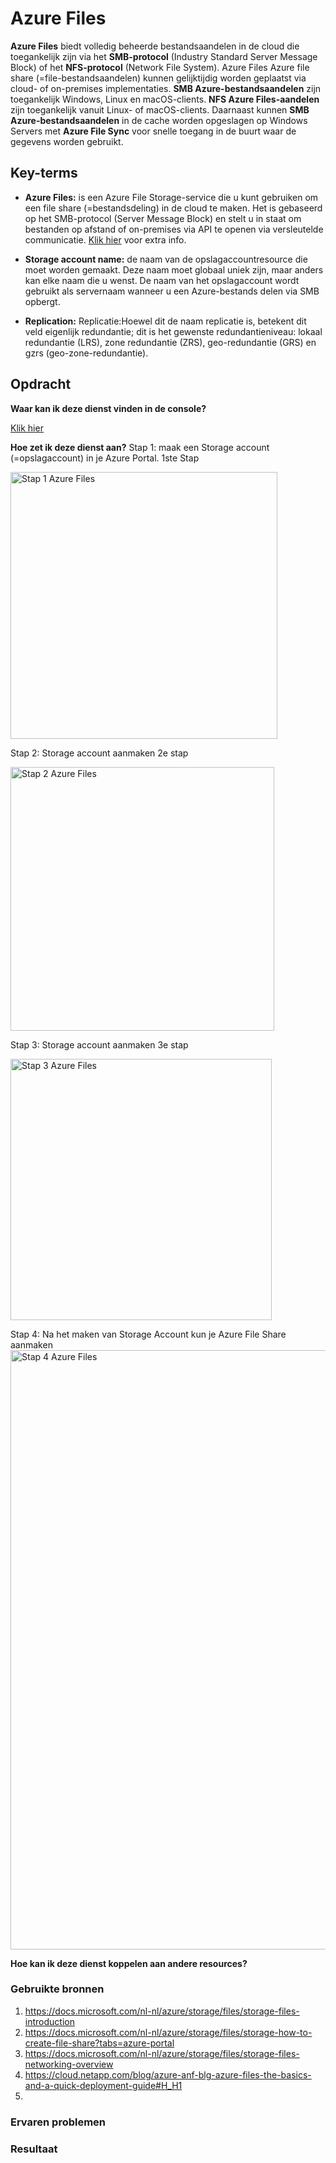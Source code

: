 # Azure Files

**Azure Files** biedt volledig beheerde bestandsaandelen in de cloud die toegankelijk zijn via het **SMB-protocol** (Industry Standard Server Message Block) 
of het **NFS-protocol** (Network File System). Azure Files Azure file share (=file-bestandsaandelen) kunnen gelijktijdig worden geplaatst 
via cloud- of on-premises implementaties. **SMB Azure-bestandsaandelen** zijn toegankelijk Windows, Linux en macOS-clients. 
**NFS Azure Files-aandelen** zijn toegankelijk vanuit Linux- of macOS-clients. 
Daarnaast kunnen **SMB Azure-bestandsaandelen** in de cache worden opgeslagen op Windows Servers met **Azure File Sync** voor snelle toegang 
in de buurt waar de gegevens worden gebruikt.

## Key-terms

- **Azure Files:** is een Azure File Storage-service die u kunt gebruiken om een file share (=bestandsdeling) in de cloud te maken. Het is gebaseerd op
  het SMB-protocol (Server Message Block) en stelt u in staat om bestanden op afstand of on-premises via API te openen via versleutelde communicatie. [Klik hier](https://cloud.netapp.com/blog/azure-anf-blg-azure-files-the-basics-and-a-quick-deployment-guide#H_H1) voor extra info.

- **Storage account name:** de naam van de opslagaccountresource die moet worden gemaakt. Deze naam moet globaal uniek zijn, maar anders kan elke naam die u wenst. 
  De naam van het opslagaccount wordt gebruikt als servernaam wanneer u een Azure-bestands delen via SMB opbergt.

- **Replication:** Replicatie:Hoewel dit de naam replicatie is, betekent dit veld eigenlijk redundantie; dit is het gewenste redundantieniveau: 
  lokaal redundantie (LRS), zone redundantie (ZRS), geo-redundantie (GRS) en gzrs (geo-zone-redundantie). 

## Opdracht


**Waar kan ik deze dienst vinden in de console?**

[Klik hier](https://docs.microsoft.com/nl-nl/azure/storage/files/storage-how-to-create-file-share?tabs=azure-portal)

**Hoe zet ik deze dienst aan?**
Stap 1: maak een Storage account (=opslagaccount) in je Azure Portal. 1ste Stap

<img width="427" alt="Stap 1 Azure Files" src="https://user-images.githubusercontent.com/95620804/148794998-698d6f3d-7b52-49bf-bcb2-42325e392c06.png">

Stap 2: Storage account aanmaken 2e stap

<img width="422" alt="Stap 2 Azure Files" src="https://user-images.githubusercontent.com/95620804/148795024-fdc520fc-c8f3-4558-ad19-1e184345bc44.png">

Stap 3: Storage account aanmaken 3e stap

<img width="418" alt="Stap 3 Azure Files" src="https://user-images.githubusercontent.com/95620804/148795039-479c244c-1d98-463f-87b7-4c55127f13f3.png">

Stap 4: Na het maken van Storage Account kun je Azure File Share aanmaken
<img width="959" alt="Stap 4 Azure Files" src="https://user-images.githubusercontent.com/95620804/148795142-246b1277-a40c-4bf0-bfd2-2de89ac7e4c9.png">


**Hoe kan ik deze dienst koppelen aan andere resources?**


### Gebruikte bronnen
1. https://docs.microsoft.com/nl-nl/azure/storage/files/storage-files-introduction
2. https://docs.microsoft.com/nl-nl/azure/storage/files/storage-how-to-create-file-share?tabs=azure-portal
3. https://docs.microsoft.com/nl-nl/azure/storage/files/storage-files-networking-overview
4. https://cloud.netapp.com/blog/azure-anf-blg-azure-files-the-basics-and-a-quick-deployment-guide#H_H1
5. 

### Ervaren problemen


### Resultaat

